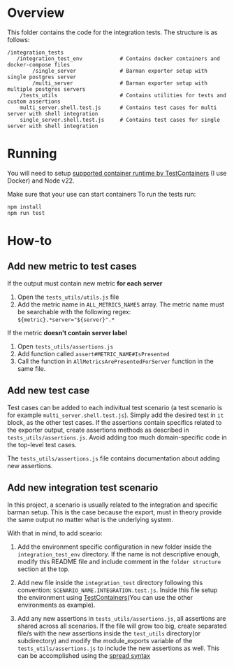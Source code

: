 # Overview
This folder contains the code for the integration tests. The structure is as follows:
```
/integration_tests
   /integration_test_env            # Contains docker containers and docker-compose files
        /single_server              # Barman exporter setup with single postgres server
        /multi_server               # Barman exporter setup with multiple postgres servers
    /tests_utils                    # Contains utilities for tests and custom assertions
    multi_server.shell.test.js      # Contains test cases for multi server with shell integration
    single_server.shell.test.js     # Contains test cases for single server with shell integration
```

# Running
You will need to setup [supported container runtime by TestContainers](https://node.testcontainers.org/supported-container-runtimes/) (I use Docker) and Node v22. 

Make sure that your use can start containers 
To run the tests run:
```
npm install
npm run test
```
# How-to
## Add new metric to test cases
If the output must contain new metric **for each server**
1. Open the `tests_utils/utils.js` file
2. Add the metric name in `ALL_METRICS_NAMES` array. The metric name must be searchable with the following regex:
`${metric}.*server="${server}".*`

If the metric **doesn't contain server label**
1. Open `tests_utils/assertions.js`
2. Add function called `assert#METRIC_NAME#IsPresented`
3. Call the function in `AllMetricsArePresentedForServer` function in the same file.

## Add new test case
Test cases can be added to each indivitual test scenario (a test scenario is for example `multi_server.shell.test.js`). Simply add the desired test in `it` block, as the other test cases. If the assertions contain specifics related to the exporter output, create assertions methods as described in `tests_utils/assertions.js`. Avoid adding too much domain-specific code in the top-level test cases.

The `tests_utils/assertions.js` file contains documentation about adding new assertions.

## Add new integration test scenario
In this project, a scenario is usually related to the integration and specific barman setup. This is the case because the export, must in theory provide the same output no matter what is the underlying system. 

With that in mind, to add sceario:
1. Add the environment specific configuration in new folder inside the `integration_test_env` directory. If the name is not descriptive enough, modify this README file and include comment in the `folder structure` section at the top.

2. Add new file inside the `integration_test` directory following this convention: `SCENARIO_NAME.INTEGRATION.test.js`. Inside this file setup the environment using [TestContainers](https://node.testcontainers.org/features/compose/)(You can use the other environments as example).

3. Add any new assertions in `tests_utils/assertions.js`, all assertions are shared across all scenarios. If the file will grow too big, create separated file/s with the new assertions inside the `test_utils` directory(or subdirectory) and modify the module_exports variable of the `tests_utils/assertions.js` to include the new assertions as well. This can be accomplished using the [spread syntax](https://developer.mozilla.org/en-US/docs/Web/JavaScript/Reference/Operators/Spread_syntax)
